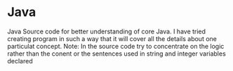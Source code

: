 # Java
Java Source code for better understanding of core Java. 
I have tried creating program in such a way that it will cover all the details about one particulat concept.
Note: In the source code try to concentrate on the logic rather than the conent or the sentences used in string and integer variables declared
